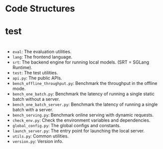 # Code Structures

# test
#

- `eval`: The evaluation utilities.
- `lang`: The frontend language.
- `srt`: The backend engine for running local models. (SRT = SGLang Runtime).
- `test`: The test utilities.
- `api.py`: The public APIs.
- `bench_offline_throughput.py`: Benchmark the throughput in the offline mode.
- `bench_one_batch.py`: Benchmark the latency of running a single static batch without a server.
- `bench_one_batch_server.py`: Benchmark the latency of running a single batch with a server.
- `bench_serving.py`: Benchmark online serving with dynamic requests.
- `check_env.py`: Check the environment variables and dependencies.
- `global_config.py`: The global configs and constants.
- `launch_server.py`: The entry point for launching the local server.
- `utils.py`: Common utilities.
- `version.py`: Version info.
